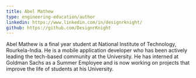 ```yaml
---
title: Abel Mathew
type: engineering-education/author
linkedin: https://www.linkedin.com/in/designrknight/
github: https://github.com/DesignrKnight
---
```


Abel Mathew is a final year student at National Institute of Technology, Rourkela-India. He is a mobile application developer who has been actively leading the tech-based community at the University. He has interned at Goldman Sachs as a Summer Employee and is now working on projects that improve the life of students at his University.
